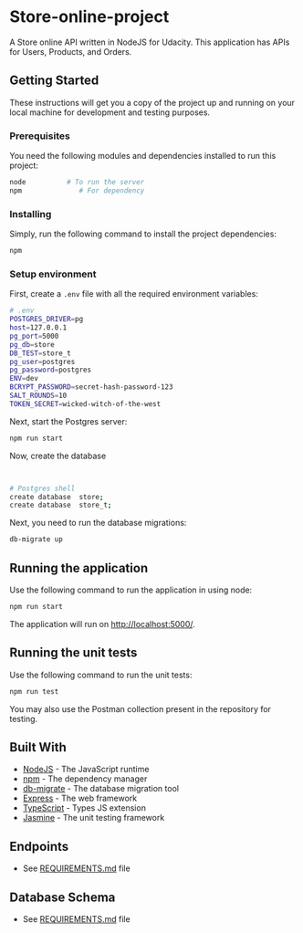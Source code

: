 # Store-online-project

A Store online API written in NodeJS for Udacity. This application has APIs for Users, Products, and Orders.
## Getting Started

These instructions will get you a copy of the project up and running on your local machine for development and testing
purposes.
### Prerequisites

You need the following modules and dependencies installed to run this project:

```bash
node          # To run the server
npm              # For dependency
```
### Installing

Simply, run the following command to install the project dependencies:

```bash
npm
```
### Setup environment

First, create a `.env` file with all the required environment variables:

```bash
# .env
POSTGRES_DRIVER=pg
host=127.0.0.1
pg_port=5000
pg_db=store
DB_TEST=store_t
pg_user=postgres
pg_password=postgres
ENV=dev
BCRYPT_PASSWORD=secret-hash-password-123
SALT_ROUNDS=10
TOKEN_SECRET=wicked-witch-of-the-west
```

Next, start the Postgres server:

```bash
npm run start
```

Now, create the database


```bash


# Postgres shell
create database  store; 
create database  store_t;

```

Next, you need to run the database migrations:

```bash
db-migrate up
```
## Running the application

Use the following command to run the application in using node:

```bash
npm run start
```

The application will run on <http://localhost:5000/>.
## Running the unit tests

Use the following command to run the unit tests:

```bash
npm run test
```

You may also use the Postman collection present in the repository for testing.
## Built With

- [NodeJS](https://nodejs.org/) - The JavaScript runtime
- [npm](https://npm.com/) - The dependency manager
- [db-migrate](https://db-migrate.readthedocs.io/en/latest/) - The database migration tool
- [Express](https://expressjs.com) - The web framework
- [TypeScript](https://www.typescriptlang.org/) - Types JS extension
- [Jasmine](https://jasmine.github.io/) - The unit testing framework
## Endpoints

- See [REQUIREMENTS.md](./REQUIREMENTS.md) file


## Database Schema

 - See [REQUIREMENTS.md](./REQUIREMENTS.md) file
